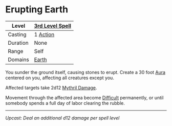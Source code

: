 # Erupting Earth

| Level    | [3rd Level Spell](3rd%20Level%20Spells.md)          |
| -------- | --------------------------------------------------- |
| Casting  | 1 [Action](../../../../Game%20Procedures/Core%20Procedures/Action.md) |
| Duration | None                                                |
| Range    | Self                                                |
| Domains  | [Earth](../../Spell%20Domains/Earth.md)          |

You sunder the ground itself, causing stones to erupt. Create a 30 foot [Aura](../../Areas%20of%20Effect/Aura.md) centered on you, affecting all creatures except you.

Affected targets take 2d12 [Mythril Damage](../../../../Game%20Procedures/Combat/Damage%20Types/Mythril%20Damage.md).

Movement through the affected area become [Difficult](../../../../Game%20Procedures/Combat/Movement.md#Difficult%20Movement) permanently, or until somebody spends a full day of labor clearing the rubble.

---
*Upcast: Deal an additional d12 damage per spell level*
